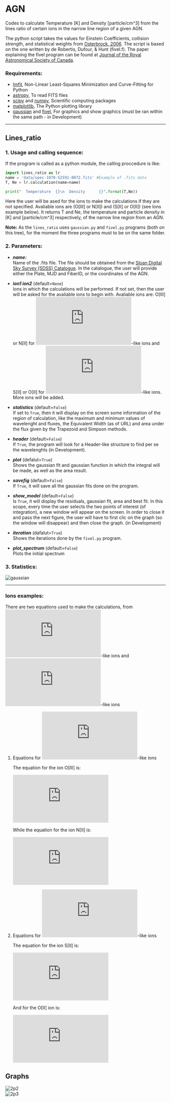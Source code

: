 # AGN
Codes to calculate Temperature [K] and Density [particle/cm^3] from the lines ratio of certain ions in the narrow line region of a given AGN. 

The python script takes the values for Einstein Coefficients, collision strength, and statistical weights from [Osterbrock, 2006](http://adsabs.harvard.edu/abs/2006agna.book.....O).
The script is based on the one written by de Robertis, Dufour, & Hunt (fivel.f). The paper explaining the fivel program can be found at [Journal of the Royal Astronomical Society of Canada](http://adsabs.harvard.edu/abs/1987JRASC..81..195D).

### Requirements:

  - [lmfit](https://github.com/lmfit/lmfit-py), Non-Linear Least-Squares Minimization and Curve-Fitting for Python 
  - [astropy](https://github.com/astropy/astropy), To read FITS files
  - [scipy](https://github.com/scipy/scipy) and [numpy](https://github.com/numpy/numpy), Scientific computing packages
  - [matplotlib](https://github.com/matplotlib/matplotlib), The Python plotting library  
  - [gaussian](https://github.com/AngelMartinezC/AGN/) and [fivel](https://github.com/AngelMartinezC/AGN/),  For graphics and show graphics (must be ran within the same path - in Development)

---
## Lines_ratio

### 1. Usage and calling sequence:

  If the program is called as a python module, the calling proccedure is like:
  ```python
  import lines_ratio as lr
  name = 'data/spec-1070-52591-0072.fits' #Example of .fits data
  T, Ne = lr.calculation(name=name)
  
  print("  Temperature  {}\n  Density      {}".format(T,Ne))
  ```
  Here the user will be ased for the ions to make the calculations if they are not specified. Avaliable ions are (O[III] or N[II]) and (S[II] or O[II]) (see Ions example below).  It returns T and Ne, the temperature and particle density in [K] and [particle/cm^3] respectively, of the narrow line region from an AGN.

  **Note:** As the `lines_ratio` uses `gaussian.py` and `fivel.py` programs (both on this tree), for the moment the three programs must to be on the same folder.

### 2. Parameters:

* ***name:***   
  Name of the .fits file. The file should be obtained from the [Sloan Digital Sky Survey (SDSS) Catalogue](https://dr15.sdss.org/optical/spectrum/search). In the catalogue, the user will provide either the Plate, MJD and FiberID, or the coordinates of the AGN.

* ***ion1 ion2*** (default=`None`)   
  Ions in which the calculations will be performed. If not set, then the user will be asked for the avaliable ions to begin with. Avaliable ions are: O[III] or N[II] for ![2p2](https://latex.codecogs.com/gif.latex?2p%5E2)-like ions  and S[II] or O[II] for ![2p3](https://latex.codecogs.com/gif.latex?2p%5E3)-like ions. More ions will be added.

* ***statistics*** (default=`False`)   
  If set to `True`, then it will display on the screen some information of the region of calculation, like the maximum and minimum values of wavelenght and fluxes, the Equivalent Width (as of URL) and area under the flux given by the Trapezoid and Simpson methods.

* ***header*** (default=`False`)   
  If `True`, the program will look for a Header-like structure to find per se the wavelenghts (in Development).

* ***plot*** (defalut=`True`)   
  Shows the gaussian fit and gaussian function in which the integral will be made, as well as the area result.

* ***savefig*** (default=`False`)   
  If `True`, it will save all the gaussian fits done on the program.

* ***show_model*** (default=`False`)   
  Is `True`, it will display the residuals, gaussian fit, area and best fit. In this scope, every time the user selects the two points of interest (of integration), a new window will appear on the screen. In order to close it and pass the next figure, the user will have to first clic on the graph (so the window will disappear) and then close the graph. (in Development)

* ***iteration*** (dafalut=`True`)   
  Shows the iterations done by the `fivel.py` program.

* ***plot_spectrum*** (default=`False`)   
  Plots the initial spectrum
 

### 3. Statistics:

![gaussian](plots/1gaussian.png)
 
---


### Ions examples:

There are two equations used to make the calculations, from ![2p2](https://latex.codecogs.com/gif.latex?2p%5E2)-like ions and ![2p3](https://latex.codecogs.com/gif.latex?2p%5E3)-like ions 

1. Equations for ![2p2](https://latex.codecogs.com/gif.latex?2p%5E2)-like ions

   The equation for the ion O[III] is:  

     ![oiii](https://latex.codecogs.com/gif.latex?%5Cfrac%7Bj_%7BDP%7D%7D%7Bj_%7BSD%7D%7D%3D0.054e%5E%7B32976/T%7D%5Cfrac%7B%5Cleft%5B%20%5Cfrac%7BNe%7D%7BT%5E%7B1/2%7D%7D&plus;2.44%5Ctimes%2010%5E5%5Cleft%28%201&plus;0.1107e%5E%7B-32976/T%7D%20%5Cright%29%20%5Cright%5D%7D%20%7B%5Cfrac%7BNe%7D%7BT%5E%7B1/2%7D%7D%20&plus;1692%7D)

   While the equation for the ion N[II] is:

     ![nii](https://latex.codecogs.com/gif.latex?%5Cfrac%7Bj_%7BDP%7D%7D%7Bj_%7BSD%7D%7D%3D0.013e%5E%7B25000/T%7D%5Cfrac%7B%5Cleft%5B%20%5Cfrac%7BNe%7D%7BT%5E%7B1/2%7D%7D&plus;1.07%5Ctimes%2010%5E5%5Cleft%28%201&plus;0.106e%5E%7B-25000/T%7D%20%5Cright%29%20%5Cright%5D%7D%20%7B%5Cfrac%7BNe%7D%7BT%5E%7B1/2%7D%7D%20&plus;171%7D)

 
2. Equations for ![2p3](https://latex.codecogs.com/gif.latex?2p%5E3)-like ions

   The equation for the ion S[II] is:

     ![sii](https://latex.codecogs.com/gif.latex?%5Cfrac%7Bj_%7B6716%7D%7D%7Bj_%7B6731%7D%7D%3D%5Cfrac%7B3A_%7B6716%7D%7D%7B2A_%7B6731%7D%7D%5Cleft%28%20%5Cfrac%7BN_e%20C&plus;0.26A_%7B6731%7D%7D%7BN_e%20C&plus;0.26A_%7B6716%7D%7D%20%5Cright%29)

   And for the O[II] ion is:

     ![oii](https://latex.codecogs.com/gif.latex?%5Cfrac%7Bj_%7B3726%7D%7D%7Bj_%7B3729%7D%7D%3D%5Cfrac%7B3A_%7B3726%7D%7D%7B2A_%7B3729%7D%7D%5Cleft%28%20%5Cfrac%7BN_e%20C&plus;1.60A_%7B3729%7D%7D%7BN_e%20C&plus;1.60A_%7B3726%7D%7D%20%5Cright%29)


## Graphs

![2p2](plots/2p2.png)  
![2p3](plots/2p3.png)



